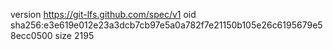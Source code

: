 version https://git-lfs.github.com/spec/v1
oid sha256:e3e619e012e23a3dcb7cb97e5a0a782f7e21150b105e26c6195679e58ecc0500
size 2195

